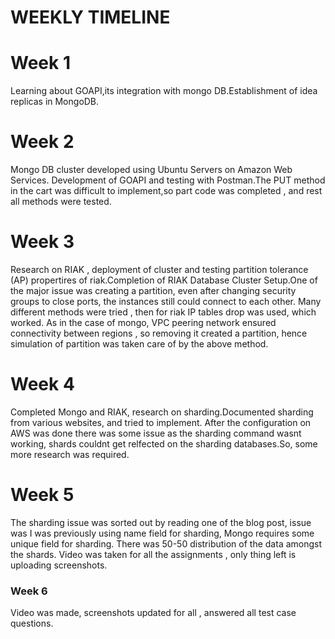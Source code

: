 # WEEKLY TIMELINE

# Week 1
Learning about GOAPI,its integration with mongo DB.Establishment of idea replicas in MongoDB.
# Week 2
Mongo DB cluster developed using Ubuntu Servers on Amazon Web Services.
Development of GOAPI and testing with Postman.The PUT method in the cart was difficult to implement,so part code was completed , 
and rest all methods were tested.
# Week 3
Research on RIAK , deployment of cluster and testing partition tolerance (AP) propertires of riak.Completion of RIAK Database Cluster Setup.One of the major issue was creating a partition, even after changing security groups to close ports, the instances still could connect to each other. Many different methods were tried , then for riak IP tables drop was used, which worked. As in the case of mongo, VPC peering network ensured connectivity between regions , so removing it created a partition, hence simulation of partition was taken care of by the above method.
# Week 4
Completed Mongo and RIAK, research on sharding.Documented sharding from various websites, and tried to implement. After the configuration on AWS was done there was some issue as the sharding command wasnt working, shards couldnt get relfected on the sharding databases.So, some more research was required.
# Week 5
The sharding issue was sorted out by reading one of the blog post, issue was I was previously using name field for sharding, Mongo requires some unique field for sharding. There was 50-50 distribution of the data amongst the shards. Video was taken for all the assignments , only thing left is uploading screenshots.
### Week 6
Video was made, screenshots updated for all , answered all test case questions.
